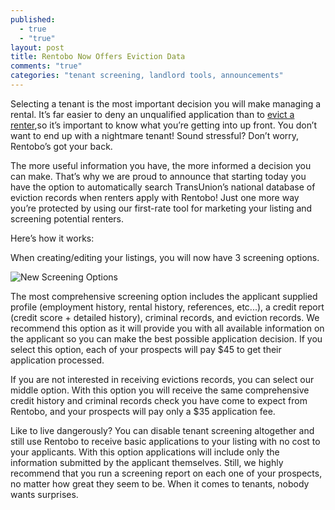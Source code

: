```yaml
---
published: 
  - true
  - "true"
layout: post
title: Rentobo Now Offers Eviction Data
comments: "true"
categories: "tenant screening, landlord tools, announcements"
---
```


Selecting a tenant is the most important decision you will make managing a rental. It’s far easier to deny an unqualified application than to [evict a renter](http://www.rentobo.com/blog/ethical-challenges-of-being-a-landlord/),so it’s important to know what you’re getting into up front. You don’t want to end up with a nightmare tenant! Sound stressful? Don’t worry, Rentobo’s got your back.

The more useful information you have, the more informed a decision you can make. That’s why we are proud to announce that starting today you have the option to automatically search TransUnion’s national database of eviction records when renters apply with Rentobo! Just one more way you’re protected by using our first-rate tool for marketing your listing and screening potential renters.

Here’s how it works:

When creating/editing your listings, you will now have 3 screening options.

![New Screening Options](/source/_posts/Screening%20Options.PNG)

The most comprehensive screening option includes the applicant supplied profile (employment history, rental history, references, etc...), a credit report (credit score + detailed history), criminal records, and eviction records. We recommend this option as it will provide you with all available information on the applicant so you can make the best possible application decision. If you select this option, each of your prospects will pay $45 to get their application processed.

If you are not interested in receiving evictions records, you can select our middle option. With this option you will receive the same comprehensive credit history and criminal records check you have come to expect from Rentobo, and your prospects will pay only a $35 application fee.

Like to live dangerously?  You can disable tenant screening altogether and still use Rentobo to receive basic applications to your listing with no cost to your applicants. With this option applications will include only the  information submitted by the applicant themselves. Still, we highly recommend that you run a screening report on each one of your prospects, no matter how great they seem to be. When it comes to tenants, nobody wants surprises.


